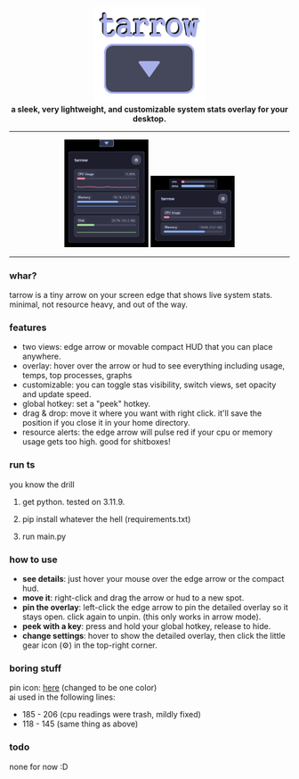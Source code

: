 <div align="center">
  <img src="images/title.png" alt="tarrow" width="40%"/>
</div>

<div align="center">
  <strong>a sleek, very lightweight, and customizable system stats overlay for your desktop.</strong>
</div>

---

<div align="center">
  <img src="images/s1.png" alt="screenshot of the detailed overlay" width="30%"/>
  <img src="images/s2.png" alt="screenshot of the compact hud" width="30%"/>
</div>

---

### whar?

tarrow is a tiny arrow on your screen edge that shows live system stats. minimal, not resource heavy, and out of the way.

### features

*   two views: edge arrow or movable compact HUD that you can place anywhere.
*   overlay: hover over the arrow or hud to see everything including usage, temps, top processes, graphs
*   customizable: you can toggle stas visibility, switch views, set opacity and update speed.
*   global hotkey: set a "peek" hotkey.
*   drag & drop: move it where you want with right click. it'll save the position if you close it in your home directory.
*   resource alerts: the edge arrow will pulse red if your cpu or memory usage gets too high. good for shitboxes!

### run ts
you know the drill

1. get python. tested on 3.11.9.

2. pip install whatever the hell (requirements.txt)

3. run main.py

### how to use

*   **see details**: just hover your mouse over the edge arrow or the compact hud.
*   **move it**: right-click and drag the arrow or hud to a new spot.
*   **pin the overlay**: left-click the edge arrow to pin the detailed overlay so it stays open. click again to unpin. (this only works in arrow mode).
*   **peek with a key**: press and hold your global hotkey, release to hide.
*   **change settings**: hover to show the detailed overlay, then click the little gear icon (⚙️) in the top-right corner.

### boring stuff
pin icon: [here](https://indonesian-recipes.com/download/2030-version.html) (changed to be one color) <br>
ai used in the following lines:
- 185 - 206 (cpu readings were trash, mildly fixed)
- 118 - 145 (same thing as above)

### todo
none for now :D